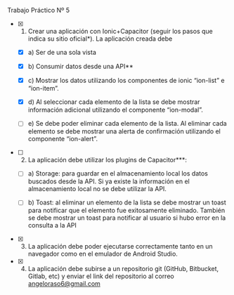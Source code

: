 
Trabajo Práctico Nº 5

- [x] 1.  Crear una aplicación con Ionic+Capacitor (seguir los pasos que indica su sitio oficial*). La aplicación creada debe
    
    - [x] a) Ser de una sola vista
        
    - [x] b) Consumir datos desde una API**
        
    - [x] c) Mostrar los datos utilizando los componentes de ionic “ion-list” e “ion-item”.
        
    - [x] d) Al seleccionar cada elemento de la lista se debe mostrar información adicional utilizando el componente “ion-modal”.
        
    - [ ] e) Se debe poder eliminar cada elemento de la lista. Al eliminar cada
        elemento se debe mostrar una alerta de confirmación utilizando el componente “ion-alert”.
        
- [ ] 2.  La aplicación debe utilizar los plugins de Capacitor***:
    
    - [ ] a) Storage: para guardar en el almacenamiento local los datos buscados desde la API. Si ya existe la información en el almacenamiento local no se debe utilizar la API.
        
    - [ ] b) Toast: al eliminar un elemento de la lista se debe mostrar un toast para notificar que el elemento fue exitosamente eliminado. También se debe mostrar un toast para notificar al usuario si hubo error en la consulta a la API
        
- [x] 3.  La aplicación debe poder ejecutarse correctamente tanto en un navegador como en el emulador de Android Studio.
    
- [x] 4.  La aplicación debe subirse a un repositorio git (GitHub, Bitbucket, Gitlab, etc) y enviar el link del repositorio al correo angeloraso6@gmail.com
